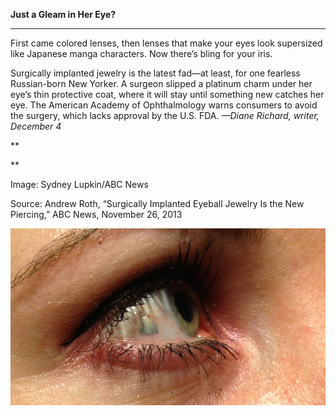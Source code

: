**Just a Gleam in Her Eye?**

****

First came colored lenses, then lenses that make your eyes look supersized like Japanese manga characters. Now there’s bling for your iris.

Surgically implanted jewelry is the latest fad—at least, for one fearless Russian-born New Yorker. A surgeon slipped a platinum charm under her eye’s thin protective coat, where it will stay until something new catches her eye. The American Academy of Ophthalmology warns consumers to avoid the surgery, which lacks approval by the U.S. FDA. *—Diane Richard, writer, December 4*

**

**

Image: Sydney Lupkin/ABC News

Source: Andrew Roth, “Surgically Implanted Eyeball Jewelry Is the New Piercing,” ABC News, November 26, 2013 

![](../images/13.12.04_Richard_EyeArtEDIT.jpg)
